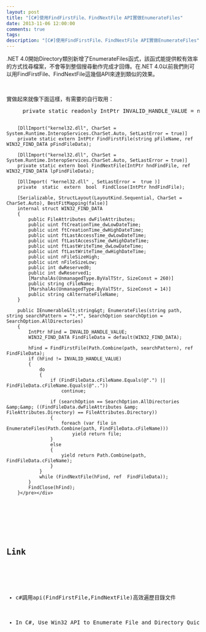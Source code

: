 ```yaml
---
layout: post
title: "[C#]使用FindFirstFile、FindNextFile API實做EnumerateFiles"
date: 2013-11-06 12:00:00
comments: true
tags: 
description: "[C#]使用FindFirstFile、FindNextFile API實做EnumerateFiles"
---
```

<p>.NET 4.0開始Directory類別新增了EnumerateFiles函式，該函式能提供較有效率的方式找尋檔案，不會等到整個搜尋動作完成才回傳。在.NET 4.0以前我們則可以用FindFirstFile、FindNextFile這幾個API來達到類似的效果。</p>  <p> </p>  <p>實做起來就像下面這樣，有需要的自行取用：</p>  <div style="padding-bottom: 0px; margin: 0px; padding-left: 0px; padding-right: 0px; display: inline; float: none; padding-top: 0px" id="scid:812469c5-0cb0-4c63-8c15-c81123a09de7:cd2cbbeb-7d05-4934-9db3-914ccaefcdd8" class="wlWriterSmartContent"><pre name="code" class="c#">		private static readonly IntPtr INVALID_HANDLE_VALUE = new IntPtr(-1); 

		[DllImport("kernel32.dll", CharSet = System.Runtime.InteropServices.CharSet.Auto, SetLastError = true)]
		private static extern IntPtr FindFirstFile(string pFileName, ref  WIN32_FIND_DATA pFindFileData);

		[DllImport("kernel32.dll", CharSet = System.Runtime.InteropServices.CharSet.Auto, SetLastError = true)]
		private static extern bool FindNextFile(IntPtr hndFindFile, ref  WIN32_FIND_DATA lpFindFileData);  

		[DllImport( "kernel32.dll" , SetLastError =  true )]  
		private  static  extern  bool  FindClose(IntPtr hndFindFile);     

		[Serializable, StructLayout(LayoutKind.Sequential, CharSet = CharSet.Auto), BestFitMapping(false)]
		internal struct WIN32_FIND_DATA
		{
			public FileAttributes dwFileAttributes;
			public uint ftCreationTime_dwLowDateTime;
			public uint ftCreationTime_dwHighDateTime;
			public uint ftLastAccessTime_dwLowDateTime;
			public uint ftLastAccessTime_dwHighDateTime;
			public uint ftLastWriteTime_dwLowDateTime;
			public uint ftLastWriteTime_dwHighDateTime;
			public uint nFileSizeHigh;
			public uint nFileSizeLow;
			public int dwReserved0;
			public int dwReserved1;
			[MarshalAs(UnmanagedType.ByValTStr, SizeConst = 260)]
			public string cFileName;
			[MarshalAs(UnmanagedType.ByValTStr, SizeConst = 14)]
			public string cAlternateFileName;
		}

		public IEnumerable&lt;string&gt; EnumerateFiles(string path, string searchPattern = "*.*", SearchOption searchOption = SearchOption.AllDirectories)
		{
			IntPtr hFind = INVALID_HANDLE_VALUE;
			WIN32_FIND_DATA FindFileData = default(WIN32_FIND_DATA);

			hFind = FindFirstFile(Path.Combine(path, searchPattern), ref  FindFileData);
			if (hFind != INVALID_HANDLE_VALUE)
			{
				do
				{
					if (FindFileData.cFileName.Equals(@".") || FindFileData.cFileName.Equals(@".."))
						continue;

					if (searchOption == SearchOption.AllDirectories &amp;&amp; ((FindFileData.dwFileAttributes &amp; FileAttributes.Directory) == FileAttributes.Directory))
					{
						foreach (var file in EnumerateFiles(Path.Combine(path, FindFileData.cFileName)))
							yield return file;
					}
					else
					{
						yield return Path.Combine(path, FindFileData.cFileName);
					}
				}
				while (FindNextFile(hFind, ref  FindFileData));
			}
			FindClose(hFind);
		}</pre></div>

<p> </p>

<h2>Link</h2>

<ul>
  <li>c#調用api(FindFirstFile,FindNextFile)高效遍歷目錄文件 </li>

  <li>In C#, Use Win32 API to Enumerate File and Directory Quickly </li>
</ul>